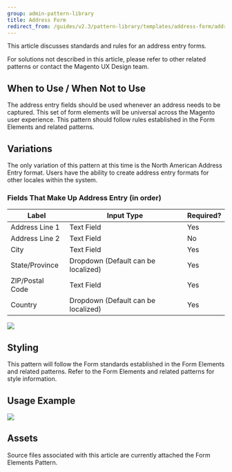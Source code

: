 ```yaml
---
group: admin-pattern-library
title: Address Form
redirect_from: /guides/v2.3/pattern-library/templates/address-form/address-form.html
---
```


This article discusses standards and rules for an address entry forms.

For solutions not described in this article, please refer to other related patterns or contact the Magento UX Design team.

## When to Use / When Not to Use

The address entry fields should be used whenever an address needs to be captured. This set of form elements will be universal across the Magento user experience. This pattern should follow rules established in the Form Elements and related patterns.

## Variations

The only variation of this pattern at this time is the North American Address Entry format. Users have the ability to create address entry formats for other locales within the system.

### Fields That Make Up Address Entry (in order)

<table>
	<thead>
		<th>Label</th>
		<th>Input Type</th>
		<th>Required?</th>
	</thead>
	<tbody>
		<tr>
			<td>Address Line 1</td>
			<td>Text Field</td>
			<td>Yes</td>
		</tr>
		<tr>
			<td>Address Line 2</td>
			<td>Text Field</td>
			<td>No</td>
		</tr>
		<tr>
			<td>City</td>
			<td>Text Field</td>
			<td>Yes</td>
		</tr>
		<tr>
			<td>State/Province</td>
			<td>Dropdown (Default can be localized)</td>
			<td>Yes</td>
		</tr>
		<tr>
			<td>ZIP/Postal Code</td>
			<td>Text Field</td>
			<td>Yes</td>
		</tr>
		<tr>
			<td>Country</td>
			<td>Dropdown (Default can be localized)</td>
			<td>Yes</td>
		</tr>
	</tbody>
</table>

![]({{page.baseurl}}/pattern-library/staging/images/address-form/example-01.jpg)

## Styling

This pattern will follow the Form standards established in the Form Elements and related patterns. Refer to the Form Elements and related patterns for style information.

## Usage Example

![]({{page.baseurl}}/pattern-library/staging/images/address-form/example-02.jpg)

## Assets

Source files associated with this article are currently attached the Form Elements Pattern.

